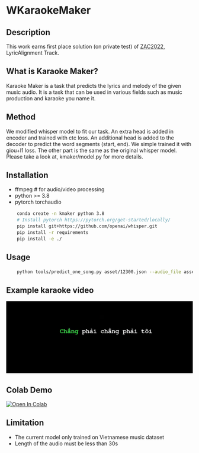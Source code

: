 # WKaraokeMaker
## Description

This work earns first place solution (on private test) of [ZAC2022](https://challenge.zalo.ai/portal/lyric-alignment/final-leaderboard), LyricAlignment Track.

## What is Karaoke Maker?

Karaoke Maker is a task that predicts the lyrics and melody of the given music audio. 
It is a task that can be used in various fields such as music production and karaoke you name it.
## Method
We modified whisper model to fit our task. An extra head is added in encoder and trained with ctc loss.
An additional head is added to the decoder to predict the word segments (start, end). We simple trained it with giou+l1 loss. The other part is the same as the original whisper model.
Please take a look at, kmaker/model.py for more details.

## Installation
* ffmpeg # for audio/video processing
* python >= 3.8
* pytorch torchaudio

```bash
    conda create -n kmaker python 3.8
    # Install pytorch https://pytorch.org/get-started/locally/
    pip install git+https://github.com/openai/whisper.git 
    pip install -r requirements
    pip install -e ./
```
## Usage
```bash
    python tools/predict_one_song.py asset/12300.json --audio_file asset/12300.mp3 --output_file output/12300.mp4
```

## Example karaoke video
[![Watch the video](./asset/demo.png)](https://youtu.be/16RjtOygs7o)


## Colab Demo
[![Open In Colab](https://colab.research.google.com/assets/colab-badge.svg)](https://colab.research.google.com/drive/1lDnOOu1sVjz47yIkyDrmZiBDG0ydrSMx#scrollTo=mcOq0HfMxA87)


## Limitation
* The current model only trained on Vietnamese music dataset
* Length of the audio must be less than 30s
